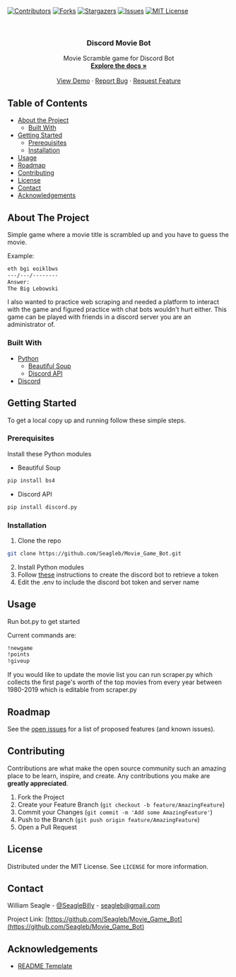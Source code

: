 <!--
*** Thanks for checking out this README Template. If you have a suggestion that would
*** make this better, please fork the repo and create a pull request or simply open
*** an issue with the tag "enhancement".
*** Thanks again! Now go create something AMAZING! :D
***
***
***
*** To avoid retyping too much info. Do a search and replace for the following:
*** Seagleb, Movie_Game_Bot, SeagleBilly, seagleb@gmail.com
-->





<!-- PROJECT SHIELDS -->
<!--
*** I'm using markdown "reference style" links for readability.
*** Reference links are enclosed in brackets [ ] instead of parentheses ( ).
*** See the bottom of this document for the declaration of the reference variables
*** for contributors-url, forks-url, etc. This is an optional, concise syntax you may use.
*** https://www.markdownguide.org/basic-syntax/#reference-style-links
-->
[![Contributors][contributors-shield]][contributors-url]
[![Forks][forks-shield]][forks-url]
[![Stargazers][stars-shield]][stars-url]
[![Issues][issues-shield]][issues-url]
[![MIT License][license-shield]][license-url]



<!-- PROJECT LOGO -->
<br />
<p align="center">

  <h3 align="center">Discord Movie Bot</h3>

  <p align="center">
    Movie Scramble game for Discord Bot
    <br />
    <a href="https://github.com/Seagleb/Movie_Game_Bot"><strong>Explore the docs »</strong></a>
    <br />
    <br />
    <a href="https://github.com/Seagleb/Movie_Game_Bot">View Demo</a>
    ·
    <a href="https://github.com/Seagleb/Movie_Game_Bot/issues">Report Bug</a>
    ·
    <a href="https://github.com/Seagleb/Movie_Game_Bot/issues">Request Feature</a>
  </p>
</p>



<!-- TABLE OF CONTENTS -->
## Table of Contents

* [About the Project](#about-the-project)
  * [Built With](#built-with)
* [Getting Started](#getting-started)
  * [Prerequisites](#prerequisites)
  * [Installation](#installation)
* [Usage](#usage)
* [Roadmap](#roadmap)
* [Contributing](#contributing)
* [License](#license)
* [Contact](#contact)
* [Acknowledgements](#acknowledgements)



<!-- ABOUT THE PROJECT -->
## About The Project

Simple game where a movie title is scrambled up and you have to guess the movie.

Example:
```sh
eth bgi eoiklbws
---/---/--------
Answer:
The Big Lebowski
```

I also wanted to practice web scraping and needed a platform to interact with the game and figured practice with chat bots wouldn't hurt either.
This game can be played with friends in a discord server you are an administrator of.

### Built With

* [Python]()
    * [Beautiful Soup](https://www.crummy.com/software/BeautifulSoup/bs4/doc/)
    * [Discord API](https://discordpy.readthedocs.io/en/latest/api.html)
* [Discord](https://discord.com/)



<!-- GETTING STARTED -->
## Getting Started

To get a local copy up and running follow these simple steps.

### Prerequisites

Install these Python modules
* Beautiful Soup
```sh
pip install bs4
```
* Discord API
```sh
pip install discord.py
```


### Installation

1. Clone the repo
```sh
git clone https://github.com/Seagleb/Movie_Game_Bot.git
```
2. Install Python modules
3. Follow [these](https://realpython.com/how-to-make-a-discord-bot-python/) instructions to create the discord bot to retrieve a token
4. Edit the .env to include the discord bot token and server name



<!-- USAGE EXAMPLES -->
## Usage

Run bot.py to get started


Current commands are:
```sh
!newgame
!points
!giveup
```
If you would like to update the movie list you can run scraper.py which collects the first page's worth of the top movies from every year between 1980-2019 which is editable from scraper.py

<!-- ROADMAP -->
## Roadmap

See the [open issues](https://github.com/Seagleb/Movie_Game_Bot/issues) for a list of proposed features (and known issues).



<!-- CONTRIBUTING -->
## Contributing

Contributions are what make the open source community such an amazing place to be learn, inspire, and create. Any contributions you make are **greatly appreciated**.

1. Fork the Project
2. Create your Feature Branch (`git checkout -b feature/AmazingFeature`)
3. Commit your Changes (`git commit -m 'Add some AmazingFeature'`)
4. Push to the Branch (`git push origin feature/AmazingFeature`)
5. Open a Pull Request



<!-- LICENSE -->
## License

Distributed under the MIT License. See `LICENSE` for more information.



<!-- CONTACT -->
## Contact

William Seagle - [@SeagleBilly](https://twitter.com/SeagleBilly) - seagleb@gmail.com

Project Link: [https://github.com/Seagleb/Movie_Game_Bot](https://github.com/Seagleb/Movie_Game_Bot)



<!-- ACKNOWLEDGEMENTS -->
## Acknowledgements

* [README Template](https://github.com/othneildrew/Best-README-Template)





<!-- MARKDOWN LINKS & IMAGES -->
<!-- https://www.markdownguide.org/basic-syntax/#reference-style-links -->
[contributors-shield]: https://img.shields.io/github/contributors/Seagleb/repo.svg?style=flat-square
[contributors-url]: https://github.com/Seagleb/repo/graphs/contributors
[forks-shield]: https://img.shields.io/github/forks/Seagleb/repo.svg?style=flat-square
[forks-url]: https://github.com/Seagleb/repo/network/members
[stars-shield]: https://img.shields.io/github/stars/Seagleb/repo.svg?style=flat-square
[stars-url]: https://github.com/Seagleb/repo/stargazers
[issues-shield]: https://img.shields.io/github/issues/Seagleb/repo.svg?style=flat-square
[issues-url]: https://github.com/Seagleb/repo/issues
[license-shield]: https://img.shields.io/github/license/Seagleb/repo.svg?style=flat-square
[license-url]: https://github.com/Seagleb/repo/blob/master/LICENSE.txt
[linkedin-shield]: https://img.shields.io/badge/-LinkedIn-black.svg?style=flat-square&logo=linkedin&colorB=555
[linkedin-url]: https://linkedin.com/in/Seagleb
[product-screenshot]: images/screenshot.png
